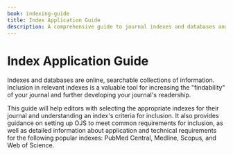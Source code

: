 ```yaml
---
book: indexing-guide
title: Index Application Guide
description: A comprehensive guide to journal indexes and databases and applying for inclusion to indexes and databases.
---
```


# Index Application Guide

Indexes and databases are online, searchable collections of information. Inclusion in relevant indexes is a valuable tool for increasing the "findability" of your journal and further developing your journal's readership.

This guide will help editors with selecting the appropriate indexes for their journal and understanding an index's criteria for inclusion. It also provides guidance on setting up OJS to meet common requirements for inclusion, as well as detailed information about application and technical requirements for the following popular indexes: PubMed Central, Medline, Scopus, and Web of Science.
